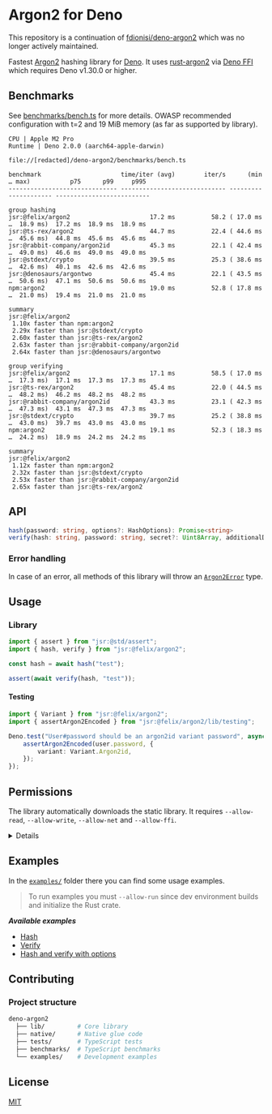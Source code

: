 # Argon2 for Deno

This repository is a continuation of
[fdionisi/deno-argon2](https://github.com/fdionisi/deno-argon2) which was no
longer actively maintained.

Fastest [Argon2](https://github.com/P-H-C/phc-winner-argon2) hashing library for
[Deno](https://deno.com). It uses
[rust-argon2](https://github.com/sru-systems/rust-argon2) via
[Deno FFI](https://docs.deno.com/runtime/reference/deno_namespace_apis/#ffi)
which requires Deno v1.30.0 or higher.

## Benchmarks

See [benchmarks/bench.ts](benchmarks/bench.ts) for more details. OWASP
recommended configuration with t=2 and 19 MiB memory (as far as supported by
library).

```
CPU | Apple M2 Pro
Runtime | Deno 2.0.0 (aarch64-apple-darwin)

file://[redacted]/deno-argon2/benchmarks/bench.ts

benchmark                      time/iter (avg)        iter/s      (min … max)           p75      p99     p995
------------------------------ ----------------------------- --------------------- --------------------------

group hashing
jsr:@felix/argon2                      17.2 ms          58.2 ( 17.0 ms …  18.9 ms)  17.2 ms  18.9 ms  18.9 ms
jsr:@ts-rex/argon2                     44.7 ms          22.4 ( 44.6 ms …  45.6 ms)  44.8 ms  45.6 ms  45.6 ms
jsr:@rabbit-company/argon2id           45.3 ms          22.1 ( 42.4 ms …  49.0 ms)  46.6 ms  49.0 ms  49.0 ms
jsr:@stdext/crypto                     39.5 ms          25.3 ( 38.6 ms …  42.6 ms)  40.1 ms  42.6 ms  42.6 ms
jsr:@denosaurs/argontwo                45.4 ms          22.1 ( 43.5 ms …  50.6 ms)  47.1 ms  50.6 ms  50.6 ms
npm:argon2                             19.0 ms          52.8 ( 17.8 ms …  21.0 ms)  19.4 ms  21.0 ms  21.0 ms

summary
jsr:@felix/argon2
 1.10x faster than npm:argon2
 2.29x faster than jsr:@stdext/crypto
 2.60x faster than jsr:@ts-rex/argon2
 2.63x faster than jsr:@rabbit-company/argon2id
 2.64x faster than jsr:@denosaurs/argontwo

group verifying
jsr:@felix/argon2                      17.1 ms          58.5 ( 17.0 ms …  17.3 ms)  17.1 ms  17.3 ms  17.3 ms
jsr:@ts-rex/argon2                     45.4 ms          22.0 ( 44.5 ms …  48.2 ms)  46.2 ms  48.2 ms  48.2 ms
jsr:@rabbit-company/argon2id           43.3 ms          23.1 ( 42.3 ms …  47.3 ms)  43.1 ms  47.3 ms  47.3 ms
jsr:@stdext/crypto                     39.7 ms          25.2 ( 38.8 ms …  43.0 ms)  39.7 ms  43.0 ms  43.0 ms
npm:argon2                             19.1 ms          52.3 ( 18.3 ms …  24.2 ms)  18.9 ms  24.2 ms  24.2 ms

summary
jsr:@felix/argon2
 1.12x faster than npm:argon2
 2.32x faster than jsr:@stdext/crypto
 2.53x faster than jsr:@rabbit-company/argon2id
 2.65x faster than jsr:@ts-rex/argon2
```

## API

```ts
hash(password: string, options?: HashOptions): Promise<string>
verify(hash: string, password: string, secret?: Uint8Array, additionalData?: unknown): Promise<boolean>
```

### Error handling

In case of an error, all methods of this library will throw an
[`Argon2Error`](lib/error.ts) type.

## Usage

### Library

```ts
import { assert } from "jsr:@std/assert";
import { hash, verify } from "jsr:@felix/argon2";

const hash = await hash("test");

assert(await verify(hash, "test"));
```

#### Testing

```ts
import { Variant } from "jsr:@felix/argon2";
import { assertArgon2Encoded } from "jsr:@felix/argon2/lib/testing";

Deno.test("User#password should be an argon2id variant password", async () => {
	assertArgon2Encoded(user.password, {
		variant: Variant.Argon2id,
	});
});
```

## Permissions

The library automatically downloads the static library. It requires
`--allow-read`, `--allow-write`, `--allow-net` and `--allow-ffi`.

<details>

    ```sh
    deno \
      --allow-read \
      --allow-write \
      --allow-net \
      --allow-ffi \
      mod.ts
    ```

</details>

## Examples

In the [`examples/`](examples/) folder there you can find some usage examples.

> To run examples you must `--allow-run` since dev environment builds and
> initialize the Rust crate.

_**Available examples**_

- [Hash](examples/hash.ts)
- [Verify](examples/verify.ts)
- [Hash and verify with options](examples/with-options.ts)

## Contributing

### Project structure

```sh
deno-argon2
  ├── lib/         # Core library
  ├── native/      # Native glue code
  ├── tests/       # TypeScript tests
  ├── benchmarks/  # TypeScript benchmarks
  └── examples/    # Development examples
```

## License

[MIT](LICENSE)
